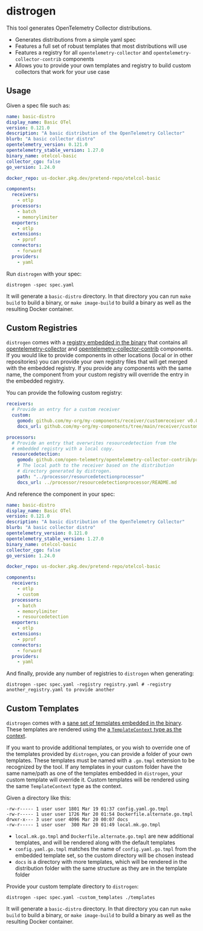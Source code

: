 # distrogen

This tool generates OpenTelemetry Collector distributions.

* Generates distributions from a simple yaml spec
* Features a full set of robust templates that most distributions will use
* Features a registry for all `opentelemetry-collector` and `opentelemetry-collector-contrib` components
* Allows you to provide your own templates and registry to build custom collectors that work for your use case

## Usage

Given a spec file such as:
```yaml
name: basic-distro
display_name: Basic OTel
version: 0.121.0
description: "A basic distribution of the OpenTelemetry Collector"
blurb: "A basic collector distro"
opentelemetry_version: 0.121.0
opentelemetry_stable_version: 1.27.0
binary_name: otelcol-basic
collector_cgo: false
go_version: 1.24.0

docker_repo: us-docker.pkg.dev/pretend-repo/otelcol-basic

components:
  receivers:
    - otlp
  processors:
    - batch
    - memorylimiter
  exporters:
    - otlp
  extensions:
    - pprof
  connectors:
    - forward
  providers:
    - yaml
```
Run `distrogen` with your spec:
```
distrogen -spec spec.yaml
```
It will generate a `basic-distro` directory. In that directory you can run `make build` to build a binary, or `make image-build` to build a binary as well as the resulting Docker container.

## Custom Registries

`distrogen` comes with a [registry embedded in the binary](./registry.yaml) that contains all [opentelemetry-collector](https://github.com/open-telemetry/opentelemetry-collector/blob/main/versions.yaml) and [opentelemetry-collector-contrib](https://github.com/open-telemetry/opentelemetry-collector-contrib/blob/main/versions.yaml) components. If you would like to provide components in other locations (local or in other repositories) you can provide your own registry files that will get merged with the embedded registry. If you provide any components with the same name, the component from your custom registry will override the entry in the embedded registry.

You can provide the following custom registry:
```yaml
receivers:
  # Provide an entry for a custom receiver
  custom:
    gomod: github.com/my-org/my-components/receiver/customreceiver v0.0.0
    docs_url: github.com/my-org/my-components/tree/main/receiver/customreceiver/README.md

processors:
  # Provide an entry that overwrites resourcedetection from the
  # embedded registry with a local copy.
  resourcedetection:
    gomod: github.com/open-telemetry/opentelemetry-collector-contrib/processor/resourcedetectionprocessor
    # The local path to the receiver based on the distribution
    # directory generated by distrogen.
    path: "../processor/resourcedetectionprocessor"
    docs_url: ../processor/resourcedetectionprocessor/README.md
```
And reference the component in your spec:
```yaml
name: basic-distro
display_name: Basic OTel
version: 0.121.0
description: "A basic distribution of the OpenTelemetry Collector"
blurb: "A basic collector distro"
opentelemetry_version: 0.121.0
opentelemetry_stable_version: 1.27.0
binary_name: otelcol-basic
collector_cgo: false
go_version: 1.24.0

docker_repo: us-docker.pkg.dev/pretend-repo/otelcol-basic

components:
  receivers:
    - otlp
    - custom
  processors:
    - batch
    - memorylimiter
    - resourcedetection
  exporters:
    - otlp
  extensions:
    - pprof
  connectors:
    - forward
  providers:
    - yaml
```
And finally, provide any number of registries to `distrogen` when generating:
```
distrogen -spec spec.yaml -registry registry.yaml # -registry another_registry.yaml to provide another
```

## Custom Templates

`distrogen` comes with a [sane set of templates embedded in the binary](./templates). These templates are rendered using the [a `TemplateContext` type as the context](./distribution.go).

If you want to provide additional templates, or you wish to override one of the templates provided by `distrogen`, you can provide a folder of your own templates. These templates must be named with a `.go.tmpl` extension to be recognized by the tool. If any templates in your custom folder have the same name/path as one of the templates embedded in `distrogen`, your custom template will override it. Custom templates will be rendered using the same `TemplateContext` type as the context.

Given a directory like this:
```
-rw-r----- 1 user user 1801 Mar 19 01:37 config.yaml.go.tmpl
-rw-r----- 1 user user 1726 Mar 20 01:54 Dockerfile.alternate.go.tmpl
drwxr-x--- 3 user user 4096 Mar 20 00:07 docs
-rw-r----- 1 user user  300 Mar 20 01:49 local.mk.go.tmpl
```
* `local.mk.go.tmpl` and `Dockerfile.alternate.go.tmpl` are new additional templates, and will be rendered along with the default templates
* `config.yaml.go.tmpl` matches the name of `config.yaml.go.tmpl` from the embedded template set, so the custom directory will be chosen instead
* `docs` is a directory with more templates, which will be rendered in the distribution folder with the same structure as they are in the template folder

Provide your custom template directory to `distrogen`:
```
distrogen -spec spec.yaml -custom_templates ./templates
```
It will generate a `basic-distro` directory. In that directory you can run `make build` to build a binary, or `make image-build` to build a binary as well as the resulting Docker container.
